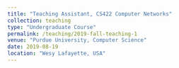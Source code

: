 ```yaml
---
title: "Teaching Assistant, CS422 Computer Networks"
collection: teaching
type: "Undergraduate Course"
permalink: /teaching/2019-fall-teaching-1
venue: "Purdue University, Computer Science"
date: 2019-08-19
location: "Wesy Lafayette, USA"
---
```


